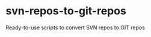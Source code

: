 svn-repos-to-git-repos
======================

Ready-to-use scripts to convert SVN repos to GIT repos
